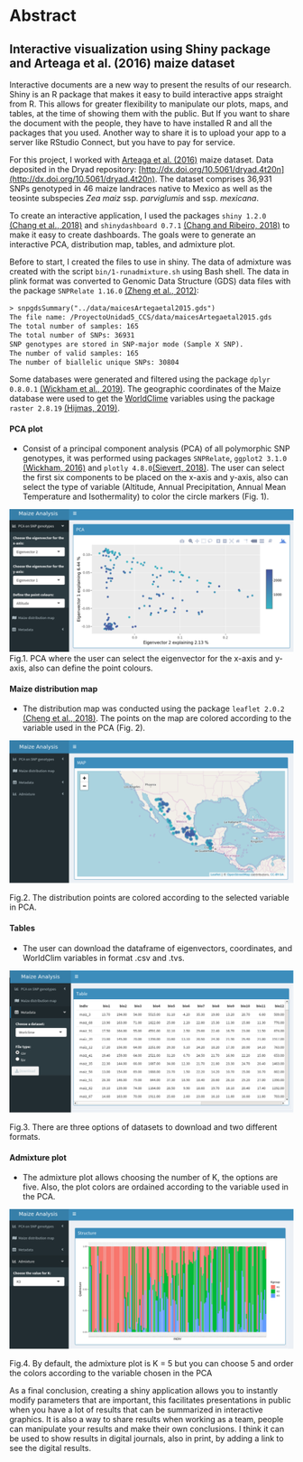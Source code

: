 # Abstract

## Interactive visualization using Shiny package and Arteaga et al. (2016) maize dataset

Interactive documents are a new way to present the results of our research. Shiny is an R package that makes it easy to build interactive apps straight from R. This allows for greater flexibility to manipulate our plots, maps, and tables, at the time of showing them with the public. But If you want to share the document with the people, they have to have installed R and all the packages that you used. Another way to share it is to upload your app to a server like RStudio Connect, but you have to pay for service.

For this project, I worked with [Arteaga et al. (2016)](https://www.sciencedirect.com/science/article/pii/S2213596015300714?via%3Dihub) maize dataset. Data deposited in the Dryad repository: [http://dx.doi.org/10.5061/dryad.4t20n](http://dx.doi.org/10.5061/dryad.4t20n). The dataset comprises 36,931 SNPs genotyped in 46 maize landraces native to Mexico as well as the teosinte subspecies *Zea maiz* ssp. *parviglumis* and ssp. *mexicana*.  

To create an interactive application, I used the packages `shiny 1.2.0` [(Chang et al., 2018)](https://cran.r-project.org/web/packages/shiny/index.html) and `shinydashboard 0.7.1` [(Chang and Ribeiro, 2018)](https://cran.r-project.org/web/packages/shinydashboard/index.html) to make it easy to create dashboards. The goals were to generate an interactive PCA, distribution map, tables, and admixture plot.

Before to start, I created the files to use in shiny. The data of admixture was created with the script `bin/1-runadmixture.sh` using  Bash shell. The data in plink format was converted to Genomic Data Structure (GDS) data files with the package `SNPRelate 1.16.0` [(Zheng et al., 2012)](https://academic.oup.com/bioinformatics/article/28/24/3326/245844):
```
> snpgdsSummary("../data/maicesArtegaetal2015.gds")
The file name: /ProyectoUnidad5_CCS/data/maicesArtegaetal2015.gds
The total number of samples: 165
The total number of SNPs: 36931
SNP genotypes are stored in SNP-major mode (Sample X SNP).
The number of valid samples: 165
The number of biallelic unique SNPs: 30804
```
Some databases were generated and filtered using the package `dplyr 0.8.0.1` [(Wickham et al., 2019)](https://cran.r-project.org/web/packages/dplyr/index.html). The geographic coordinates of the Maize database were used to get the [WorldClime](https://www.worldclim.org/bioclim) variables using the package `raster 2.8.19` [(Hijmas, 2019)](https://cran.r-project.org/web/packages/raster/index.html).


#### PCA plot

- Consist of a principal component analysis (PCA) of all polymorphic SNP genotypes, it was performed using packages `SNPRelate`,  `ggplot2 3.1.0` [(Wickham, 2016)](https://ggplot2.tidyverse.org/) and `plotly 4.8.0`[(Sievert, 2018)](https://plotly-r.com/). The user can select the first six components to be placed on the x-axis and y-axis, also can select the type of variable (Altitude, Annual Precipitation, Annual Mean Temperature and Isothermality) to color the circle markers (Fig. 1).

![PCA_example.png](PCA_example.png)
Fig.1. PCA where the user can select the eigenvector for the x-axis and y-axis, also can define the point colours.

#### Maize distribution map

- The distribution map was conducted using the package `leaflet 2.0.2` [(Cheng et al., 2018)](https://cran.r-project.org/web/packages/leaflet/index.html). The points on the map are colored according to the variable used in the PCA (Fig. 2).

![Map_example.png](Map_example.png)

Fig.2. The distribution points are colored according to the selected variable in PCA.

#### Tables
- The user can download the dataframe of eigenvectors, coordinates, and WorldClim variables in format .csv and .tvs.


![Table_example.png](Table_example.png)

Fig.3. There are three options of datasets to download and two different formats.

#### Admixture plot
- The admixture plot allows choosing the number of K, the options are five. Also, the plot colors are ordained according to the variable used in the PCA.

![Admixture_example.png](Admixture_example.png)

Fig.4. By default, the admixture plot is K = 5 but you can choose 5 and order the colors according to the variable chosen in the PCA

As a final conclusion, creating a shiny application allows you to instantly modify parameters that are important, this facilitates presentations in public when you have a lot of results that can be summarized in interactive graphics. It is also a way to share results when working as a team, people can manipulate your results and make their own conclusions. I think it can be used to show results in digital journals, also in print, by adding a link to see the digital results.
